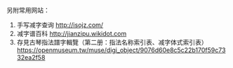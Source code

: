 另附常用网站：
1. 手写减字查询 http://isojz.com/
2. 减字谱百科 http://jianzipu.wikidot.com
3. 存見古琴指法譜字輯覽（第二册：指法名称索引表、减字体式索引表） https://openmuseum.tw/muse/digi_object/9076d60e8c5c22b170f59c7332ea2f58
